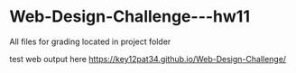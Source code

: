 # Web-Design-Challenge---hw11

All files for grading located in project folder


test web output here https://key12pat34.github.io/Web-Design-Challenge/
